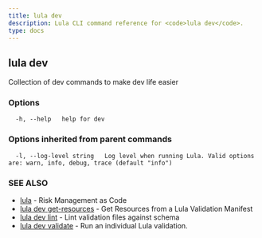 ```yaml
---
title: lula dev
description: Lula CLI command reference for <code>lula dev</code>.
type: docs
---
```

## lula dev

Collection of dev commands to make dev life easier

### Options

```
  -h, --help   help for dev
```

### Options inherited from parent commands

```
  -l, --log-level string   Log level when running Lula. Valid options are: warn, info, debug, trace (default "info")
```

### SEE ALSO

* [lula](/cli-commands/lula/)	 - Risk Management as Code
* [lula dev get-resources](/cli-commands/lula_dev_get-resources/)	 - Get Resources from a Lula Validation Manifest
* [lula dev lint](/cli-commands/lula_dev_lint/)	 - Lint validation files against schema
* [lula dev validate](/cli-commands/lula_dev_validate/)	 - Run an individual Lula validation.

